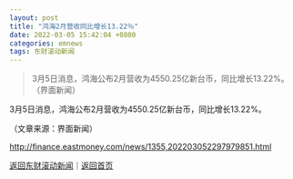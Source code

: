 ```yaml
---
layout: post
title: "鸿海2月营收同比增长13.22％"
date: 2022-03-05 15:42:04 +0800
categories: emnews
tags: 东财滚动新闻
---
```

> 3月5日消息，鸿海公布2月营收为4550.25亿新台币，同比增长13.22%。（界面新闻）

<p>3月5日消息，鸿海公布2月营收为4550.25亿新台币，同比增长13.22%。</p><p class="em_media">（文章来源：界面新闻）</p>

<http://finance.eastmoney.com/news/1355,202203052297979851.html>

[返回东财滚动新闻](//finews.withounder.com/emnews/)｜[返回首页](//finews.withounder.com/)